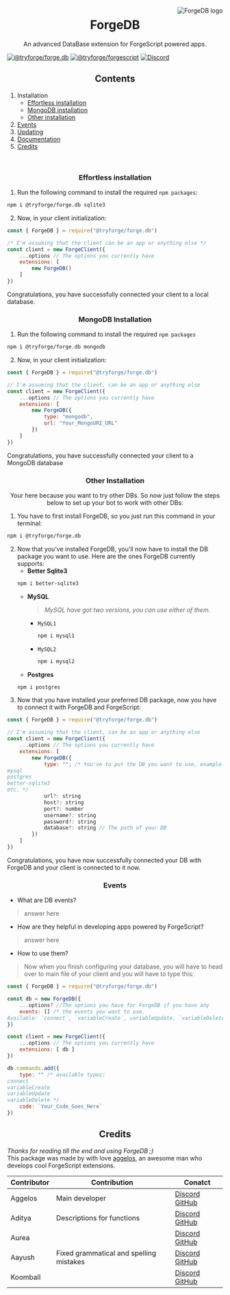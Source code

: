 <img src="https://cdn.discordapp.com/emojis/1185683362334134362.webp?size=64&quality=lossless" align="right" alt="ForgeDB logo"><h1 align="center">ForgeDB</h1><p align="center">An advanced DataBase extension for ForgeScript powered apps.</p>
[![@tryforge/forge.db](https://img.shields.io/github/package-json/v/tryforge/ForgeDB/main?label=@tryforge/forge.db&color=5c16d4)](https://github.com/tryforge/ForgeDB/)
[![@tryforge/forgescript](https://img.shields.io/github/package-json/v/tryforge/ForgeScript/main?label=@tryforge/forgescript&color=5c16d4)](https://github.com/tryforge/ForgeScript/)
[![Discord](https://img.shields.io/discord/739934735387721768?logo=discord)](https://discord.gg/hcJgjzPvqb)<h2 align="center">Contents</h2>
1. Installation
   - [Effortless installation](#effortless-installation)
   - [MongoDB installation](#mongodb-installation)
   - [Other installation](#other-installation)
3. [Events](#events)
4. [Updating](https://github.com/tryforge/ForgeDB/blob/main/guides/how-to-update.md)
5. [Documentation](https://docs.botforge.org/p/ForgeDB/)
6. [Credits](#credits)
<br>
<h3 align="center">Effortless installation</h3>

1. Run the following command to install the required `npm packages`:
```bash
npm i @tryforge/forge.db sqlite3
```
2. Now, in your client initialization:
```js
const { ForgeDB } = require("@tryforge/forge.db")

/* I'm assuming that the client can be an app or anything else */
const client = new ForgeClient({
    ...options // The options you currently have
    extensions: [
        new ForgeDB()
    ]
})
```
Congratulations, you have successfully connected your client to a local database.

<h3 align="center">MongoDB Installation</h3>

1. Run the following command to install the required `npm packages`
```bash
npm i @tryforge/forge.db mongodb
```
2. Now, in your client initialization:
```js
const { ForgeDB } = require("@tryforge/forge.db")

// I'm assuming that the client, can be an app or anything else
const client = new ForgeClient({
    ...options // The options you currently have
    extensions: [
        new ForgeDB({
            type: "mongodb",
            url: "Your_MongoURI_URL"
        })
    ]
})
```
Congratulations, you have successfully connected your client to a MongoDB database
<h3 align="center">Other Installation</h3>
<p align="center">Your here because you want to try other DBs. So now just follow the steps below to set up your bot to work with other DBs:</p>

1. You have to first install ForgeDB, so you just run this command in your terminal:
```bash
npm i @tryforge/forge.db
```
2. Now that you've installed ForgeDB, you'll now have to install the DB package you want to use. Here are the ones ForgeDB currently supports:
    - **Better Sqlite3**
    ```bash
    npm i better-sqlite3
    ```
    - **MySQL**
      > *MySQL have got two versions, you can use either of them.*
       - `MySQL1`
         ```bash
         npm i mysql1
         ```
       - `MySQL2`
         ```bash
         npm i mysql2
         ```
    - **Postgres**
    ```bash
    npm i postgres
    ```
3. Now that you have installed your preferred DB package, now you have to connect it with ForgeDB and ForgeScript:
```js
const { ForgeDB } = require("@tryforge/forge.db")

// I'm assuming that the client, can be an app or anything else
const client = new ForgeClient({
    ...options // The options you currently have
    extensions: [
        new ForgeDB({
            type: ""; /* You've to put the DB you want to use, example:
mysql
postgres
better-sqlite3
etc. */
            url?: string
            host?: string
            port?: number
            username?: string
            password?: string
            database?: string // The path of your DB
        })
    ]
})
```
Congratulations, you have now successfully connected your DB with ForgeDB and your client is connected to it now.
<h3 align="center">Events</h3>

- What are DB events?
 > answer here
- How are they helpful in developing apps powered by ForgeScript?
 > answer here
- How to use them?
 > Now when you finish configuring your database, you will have to head over to main file of your client and you will have to type this:
```js
const { ForgeDB } = require("@tryforge/forge.db")

const db = new ForgeDB({
    ...options? //The options you have for ForgeDB if you have any
    events: [] /* the events you want to use.
Available: `connect`, `variableCreate`, variableUpdate, `variableDelete` */
}) 

const client = new ForgeClient({
    ...options // The options you currently have
    extensions: [ db ]
})

db.commands.add({
    type: "" /* available types:
connect
variableCreate
variableUpdate
variableDelete */
    code: `Your_Code_Goes_Here`
})
```

<h2 align="center">Credits</h2>

*Thanks for reading till the end and using ForgeDB ;)* <br>
This package was made by with love [aggelos](https://discord.com/users/637648484979441706), an awesome man who develops cool ForgeScript extensions.

Contributor | Contribution | Conatct
-|-|-
Aggelos|Main developer|[Discord](https://discord.com/users/637648484979441706) [GitHub](https://github.com/aggelos-007)
Aditya|Descriptions for functions|[Discord](https://discord.com/users/903681538842054686) [GitHub](https://github.com/clyders)
Aurea||[Discord](https://discord.com/users/976413539076026388) [GitHub](https://github.com/aurea6)
Aayush|Fixed grammatical and spelling mistakes|[Discord]() [GitHub]()
Koomball||[Discord]() [GitHub](https://github.com/koomball)
